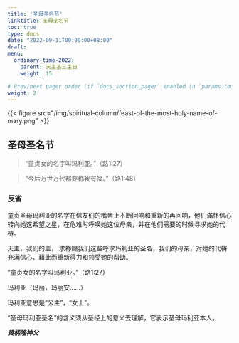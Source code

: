 ```yaml
---
title: '圣母圣名节'
linktitle: 圣母圣名节
toc: true
type: docs
date: "2022-09-11T00:00:00+08:00"
draft:
menu:
  ordinary-time-2022:
    parent: 天主圣三主日
    weight: 15

# Prev/next pager order (if `docs_section_pager` enabled in `params.toml`)
weight: 2
---
```


{{< figure src="/img/spiritual-column/feast-of-the-most-holy-name-of-mary.png" >}}

## 圣母圣名节
> “童贞女的名字叫玛利亚。”（路1:27）

> “今后万世万代都要称我有福。”（路1:48）

### 反省
童贞圣母玛利亚的名字在信友们的嘴唇上不断回响和重新的再回响，他们滿怀信心转向她这希望之星，在危难时呼唤她这位母亲，并在他们需要的时候寻求她的代祷。

天主，我们的主，
求祢赐我们这些呼求玛利亚的圣名，我们的母亲，对她的代祷充满信心，藉此而重新得力和领受她的帮助。

“童贞女的名字叫玛利亚。”（路1:27）

玛利亚（玛丽，玛丽安……）

玛利亚意思是“公主”，“女士”。

“圣母玛利亚圣名”的含义须从圣经上的意义去理解，它表示圣母玛利亚本人。

___黄柄隆神父___
